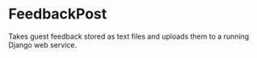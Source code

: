 # FeedbackPost
Takes guest feedback stored as text files and uploads them to a running Django web service.
